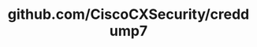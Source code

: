 ---
layout: post
title: github.com/CiscoCXSecurity/creddump7
categories: link
tags: [انگلیسی, گیت‌هاب, برنامه‌نویسی]
---